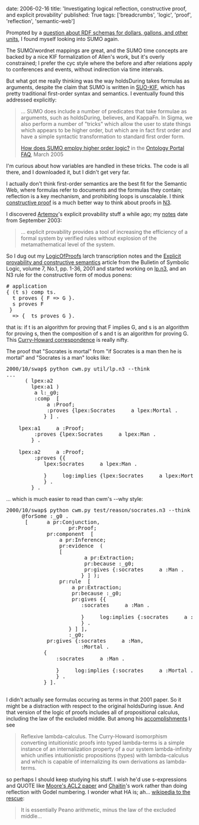 date: 2006-02-16
title: 'Investigating logical reflection, constructive proof, and explicit provability'
published: True
tags: ['breadcrumbs', 'logic', 'proof', 'reflection', 'semantic-web']

<p>Prompted by a <a href="http://chatlogs.planetrdf.com/swig/2006-02-12.html#T02-39-52">question about RDF schemas for dollars, gallons, and other units</a>, I found myself looking into SUMO again.</p>  <p>The SUMO/wordnet mappings are great, and the SUMO time concepts are backed by a nice KIF formalization of Allen&#39;s work, but it&#39;s overly constrained; I prefer the cyc style where the before and after relations apply to conferences and events, without indirection via time intervals.</p>  <p>But what got me really thinking was the way holdsDuring takes formulas as arguments, despite the claim that SUMO is written in <a href="http://suo.ieee.org/SUO/KIF/index.html">SUO-KIF</a>, which has pretty traditional first-order syntax and semantics. I eventually found this addressed explicitly:</p>  <blockquote>   <p>... SUMO does include a number of predicates that take formulae as   arguments, such as holdsDuring, believes, and KappaFn. In Sigma, we also   perform a number of &quot;tricks&quot; which allow the user to state things which   appears to be higher order, but which are in fact first order and have a   simple syntactic transformation to standard first order form.</p>    <p><a href="http://www.ontologyportal.org/FAQ.html#hol">How does SUMO   employ higher order logic?</a> in the <a href="http://www.ontologyportal.org/FAQ.html">Ontology Portal FAQ</a>,   March 2005</p> </blockquote>  <p>I&#39;m curious about how variables are handled in these tricks. The code is all there, and I downloaded it, but I didn&#39;t get very far.</p>  <p>I actually don&#39;t think first-order semantics are the best fit for the Semantic Web, where formulas refer to documents and the formulas they contain; reflection is a key mechanism, and prohibiting loops is unscalable. I think <a href="http://en.wikipedia.org/wiki/Constructive_proof">constructive proof</a> is a much better way to think about proofs in <a href="http://www.w3.org/DesignIssues/Notation3">N3</a>.</p>  <p>I discovered <a href="http://www.cs.gc.cuny.edu/~sartemov/">Artemov</a>&#39;s explicit provability stuff a while ago; my <a href="http://rdfig.xmlhack.com/2003/09/23/2003-09-23.html#1064349895.329315">notes</a> date from September 2003:</p>  <blockquote>   <p>... explicit provability provides a tool of increasing the efficiency of   a formal system by verified rules without explosion of the metamathematical   level of the system.</p> </blockquote>  <p>So I dug out my <a href="http://www.w3.org/XML/9711theory/LogicOfProofs">LogicOfProofs</a> larch transcription notes and the <a href="http://www.cs.gc.cuny.edu/~sartemov/publications/BSL.ps">Explicit provability and constructive semantics</a> article from the Bulletin of Symbolic Logic, volume 7, No.1, pp. 1-36, 2001 and started working on <a href="http://www.w3.org/2000/10/swap/util/lp.n3">lp.n3</a>, and an N3 rule for the constructive form of modus ponens:</p> <pre># application<br />{ (t s) comp ts.<br />  t proves { F =&gt; G }.<br />  s proves F<br /> }<br />  =&gt; {  ts proves G }.<br /></pre>  <p>that is: if t is an algorithm for proving that F implies G, and s is an algorithm for proving s, then the composition of s and t is an algorithm for proving G. This <a href="http://en.wikipedia.org/wiki/Curry-Howard">Curry-Howard correspondence</a> is really nifty.</p>  <p>The proof that &quot;Socrates is mortal&quot; from &quot;if Socrates is a man then he is mortal&quot; and &quot;Socrates is a man&quot; looks like:</p> <pre>2000/10/swap$ python cwm.py util/lp.n3 --think<br />...<br />      ( lpex:a2<br />        lpex:a1 )<br />         a l:_g0;<br />         :comp  [<br />             a :Proof;<br />             :proves {lpex:Socrates     a lpex:Mortal .<br />            } ] .<br /><br />    lpex:a1     a :Proof;<br />         :proves {lpex:Socrates     a lpex:Man .<br />        } .<br /><br />    lpex:a2     a :Proof;<br />         :proves {{<br />            lpex:Socrates     a lpex:Man .<br /><br />            }     log:implies {lpex:Socrates     a lpex:Mortal .<br />            } .<br />        } .<br /></pre>  <p>... which is much easier to read than cwm&#39;s --why style:</p> <pre>2000/10/swap$ python cwm.py test/reason/socrates.n3 --think --why<br />     @forSome :_g0 .<br />      [      a pr:Conjunction,<br />                    pr:Proof;<br />             pr:component  [<br />                 a pr:Inference;<br />                 pr:evidence  (<br />                 [<br />                         a pr:Extraction;<br />                         pr:because :_g0;<br />                         pr:gives {:socrates     a :Man .<br />                        } ] );<br />                 pr:rule  [<br />                     a pr:Extraction;<br />                     pr:because :_g0;<br />                     pr:gives {{<br />                        :socrates     a :Man .<br /><br />                        }     log:implies {:socrates     a :Mortal .<br />                        } .<br />                    } ] ],<br />                    :_g0;<br />             pr:gives {:socrates     a :Man,<br />                        :Mortal .<br />            {<br />                :socrates     a :Man .<br /><br />                }     log:implies {:socrates     a :Mortal .<br />                } .<br />            } ].<br /><br /></pre>  <p>I didn&#39;t actually see formulas occuring as terms in that 2001 paper. So it might be a distraction with respect to the original holdsDuring issue. And that version of the logic of proofs includes all of propositional calculus, including the law of the excluded middle. But among his <a href="http://www.cs.gc.cuny.edu/~sartemov/accom.html">accomplishments</a> I see</p>  <blockquote>   <p>Reflexive lambda-calculus. The Curry-Howard isomorphism converting   intuitionistic proofs into typed lambda-terms is a simple instance of an   internalization property of a our system lambda-infinity which unifies   intuitionistic propositions (types) with lambda-calculus and which is   capable of internalizing its own derivations as lambda-terms.</p> </blockquote>  <p>so perhaps I should keep studying his stuff. I wish he&#39;d use s-expressions and QUOTE like <a href="http://www.cs.utexas.edu/users/moore/publications/km97a.ps.Z">Moore&#39;s ACL2 paper</a> and <a href="http://cs.umaine.edu/~chaitin/">Chaitin</a>&#39;s work rather than doing reflection with Godel numbering. I wonder what HA is; ah... <a href="http://en.wikipedia.org/wiki/Heyting_arithmetic">wikipedia to the rescue</a>:</p>  <blockquote><p>It is essentially Peano arithmetic, minus the law of the excluded middle...</p></blockquote> 
